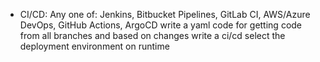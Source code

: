 - CI/CD: Any one of: 
    Jenkins, 
    Bitbucket Pipelines, 
    GitLab CI, 
    AWS/Azure DevOps, 
    GitHub Actions, 
    ArgoCD
write a yaml code for getting code from all branches and based on changes write a ci/cd  select the deployment environment on runtime